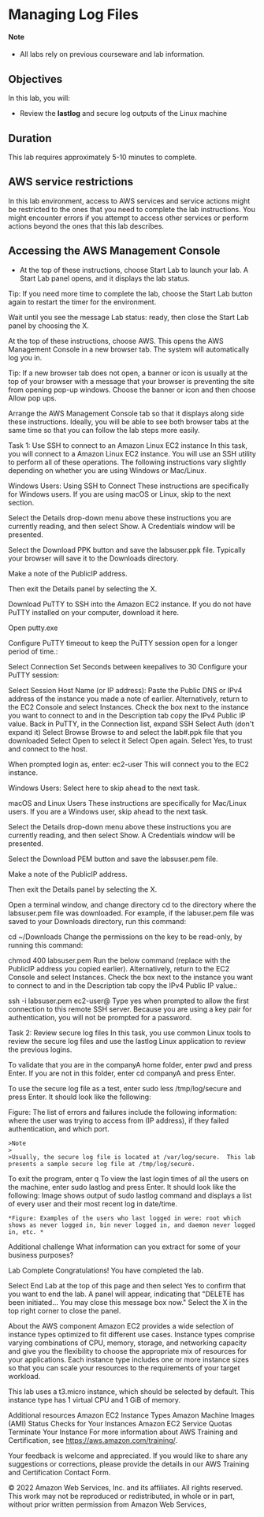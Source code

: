 # Managing Log Files
#### Note
- All labs rely on previous courseware and lab information.

 
## Objectives
In this lab, you will:

- Review the **lastlog** and secure log outputs of the Linux machine
 

## Duration
This lab requires approximately 5-10 minutes to complete.

 

## AWS service restrictions
In this lab environment, access to AWS services and service actions might be restricted to the ones that you need to complete the lab instructions. You might encounter errors if you attempt to access other services or perform actions beyond the ones that this lab describes.

## Accessing the AWS Management Console
- At the top of these instructions, choose Start Lab to launch your lab.
A Start Lab panel opens, and it displays the lab status.

Tip: If you need more time to complete the lab, choose the Start Lab button again to restart the timer for the environment.

Wait until you see the message Lab status: ready, then close the Start Lab panel by choosing the X.

At the top of these instructions, choose AWS.
This opens the AWS Management Console in a new browser tab. The system will automatically log you in.

Tip: If a new browser tab does not open, a banner or icon is usually at the top of your browser with a message that your browser is preventing the site from opening pop-up windows. Choose the banner or icon and then choose Allow pop ups.

Arrange the AWS Management Console tab so that it displays along side these instructions. Ideally, you will be able to see both browser tabs at the same time so that you can follow the lab steps more easily.

 

Task 1: Use SSH to connect to an Amazon Linux EC2 instance
In this task, you will connect to a Amazon Linux EC2 instance. You will use an SSH utility to perform all of these operations. The following instructions vary slightly depending on whether you are using Windows or Mac/Linux.

 Windows Users: Using SSH to Connect
 These instructions are specifically for Windows users. If you are using macOS or Linux, skip to the next section.

Select the Details drop-down menu above these instructions you are currently reading, and then select Show. A Credentials window will be presented.

Select the Download PPK button and save the labsuser.ppk file.
Typically your browser will save it to the Downloads directory.

Make a note of the PublicIP address.

Then exit the Details panel by selecting the X.

Download  PuTTY to SSH into the Amazon EC2 instance. If you do not have PuTTY installed on your computer, download it here.

Open putty.exe

Configure PuTTY timeout to keep the PuTTY session open for a longer period of time.:

Select Connection
Set Seconds between keepalives to 30
Configure your PuTTY session:

Select Session
Host Name (or IP address): Paste the Public DNS or IPv4 address of the instance you made a note of earlier.
Alternatively, return to the EC2 Console and select Instances. Check the box next to the instance you want to connect to and in the Description tab copy the IPv4 Public IP value.
Back in PuTTY, in the Connection list, expand  SSH
Select Auth (don't expand it)
Select Browse
Browse to and select the lab#.ppk file that you downloaded
Select Open to select it
Select Open again.
Select Yes, to trust and connect to the host.

When prompted login as, enter: ec2-user
This will connect you to the EC2 instance.

Windows Users: Select here to skip ahead to the next task.


 

macOS  and Linux  Users
These instructions are specifically for Mac/Linux users. If you are a Windows user, skip ahead to the next task.

Select the Details drop-down menu above these instructions you are currently reading, and then select Show. A Credentials window will be presented.

Select the Download PEM button and save the labsuser.pem file.

Make a note of the PublicIP address.

Then exit the Details panel by selecting the X.

Open a terminal window, and change directory cd to the directory where the labsuser.pem file was downloaded. For example, if the labuser.pem file was saved to your Downloads directory, run this command:

cd ~/Downloads
Change the permissions on the key to be read-only, by running this command:

chmod 400 labsuser.pem
Run the below command (replace <public-ip> with the PublicIP address you copied earlier).
Alternatively, return to the EC2 Console and select Instances. Check the box next to the instance you want to connect to and in the Description tab copy the IPv4 Public IP value.:

ssh -i labsuser.pem ec2-user@<public-ip>
Type yes when prompted to allow the first connection to this remote SSH server.
Because you are using a key pair for authentication, you will not be prompted for a password.


 

Task 2: Review secure log files
In this task, you use common Linux tools to review the secure log files and use the lastlog Linux application to review the previous logins.

To validate that you are in the companyA home folder, enter pwd and press Enter.
   If you are not in this folder, enter cd companyA and press Enter. 

To use the secure log file as a test, enter sudo less /tmp/log/secure and press Enter. It should look like the following:

Figure: The list of errors and failures include the following information: where the user was trying to access from (IP address), if they failed authentication, and which port.
    

    >Note
    >
    >Usually, the secure log file is located at /var/log/secure.  This lab presents a sample secure log file at /tmp/log/secure.

To exit the program, enter q
To view the last login times of all the users on the machine, enter sudo lastlog and press Enter. It should look like the following:
    Image shows output of sudo lastlog command and displays a list of every user and their most recent log in date/time. 

    *Figure: Examples of the users who last logged in were: root which shows as never logged in, bin never logged in, and daemon never logged in, etc. *

    

Additional challenge
What information can you extract for some of your business purposes?

 

Lab Complete 
 Congratulations! You have completed the lab.

Select End Lab at the top of this page and then select Yes to confirm that you want to end the lab.
A panel will appear, indicating that "DELETE has been initiated... You may close this message box now."
Select the X in the top right corner to close the panel.
 

About the AWS component
Amazon EC2 provides a wide selection of instance types optimized to fit different use cases. Instance types comprise varying combinations of CPU, memory, storage, and networking capacity and give you the flexibility to choose the appropriate mix of resources for your applications. Each instance type includes one or more instance sizes so that you can scale your resources to the requirements of your target workload.

This lab uses a t3.micro instance, which should be selected by default. This instance type has 1 virtual CPU and 1 GiB of memory. 

 

Additional resources
Amazon EC2 Instance Types
Amazon Machine Images (AMI)
Status Checks for Your Instances 
Amazon EC2 Service Quotas
Terminate Your Instance
For more information about AWS Training and Certification, see https://aws.amazon.com/training/.

Your feedback is welcome and appreciated.
If you would like to share any suggestions or corrections, please provide the details in our AWS Training and Certification Contact Form.

© 2022 Amazon Web Services, Inc. and its affiliates. All rights reserved. This work may not be reproduced or redistributed, in whole or in part, without prior written permission from Amazon Web Services,
